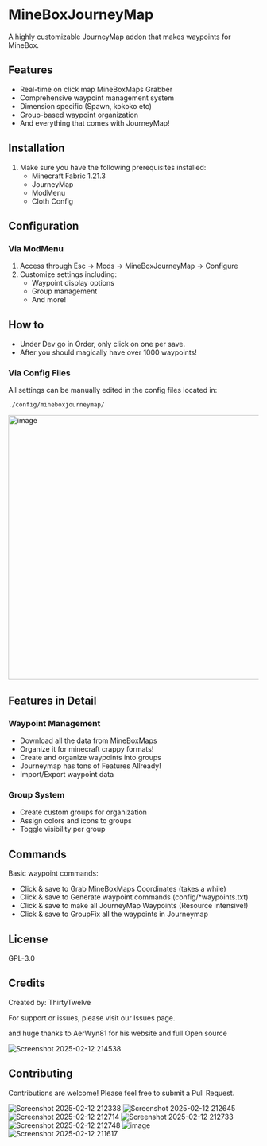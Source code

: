 # MineBoxJourneyMap

A highly customizable JourneyMap addon that makes waypoints for MineBox.

## Features

- Real-time on click map MineBoxMaps Grabber
- Comprehensive waypoint management system
- Dimension specific (Spawn, kokoko etc)
- Group-based waypoint organization
- And everything that comes with JourneyMap!

## Installation

1. Make sure you have the following prerequisites installed:
   - Minecraft Fabric 1.21.3
   - JourneyMap
   - ModMenu
   - Cloth Config

## Configuration

### Via ModMenu

1. Access through Esc → Mods → MineBoxJourneyMap → Configure
2. Customize settings including:
   - Waypoint display options
   - Group management
   - And more!

## How to
 - Under Dev go in Order, only click on one per save.
 - After you should magically have over 1000 waypoints!
### Via Config Files

All settings can be manually edited in the config files located in:
```
./config/mineboxjourneymap/
```
<img width="532" alt="image" src="https://github.com/user-attachments/assets/d6a765b1-686f-4dcf-a489-e9068f7fce73" />


## Features in Detail

### Waypoint Management
- Download all the data from MineBoxMaps
- Organize it for minecraft crappy formats!
- Create and organize waypoints into groups
- Journeymap has tons of Features Allready!
- Import/Export waypoint data

### Group System
- Create custom groups for organization
- Assign colors and icons to groups
- Toggle visibility per group

## Commands

Basic waypoint commands:
- Click & save to Grab MineBoxMaps Coordinates (takes a while)
- Click & save to Generate waypoint commands (config/*waypoints.txt)
- Click & save to make all JourneyMap Waypoints (Resource intensive!)
- Click & save to GroupFix all the waypoints in Journeymap

## License
GPL-3.0

## Credits

Created by: ThirtyTwelve

For support or issues, please visit our Issues page.

and huge thanks to AerWyn81 for his website and full Open source

![Screenshot 2025-02-12 214538](https://github.com/user-attachments/assets/68eebfe3-c9d6-46c0-92a5-09cb275756b3)


## Contributing

Contributions are welcome! Please feel free to submit a Pull Request.

![Screenshot 2025-02-12 212338](https://github.com/user-attachments/assets/fdaf9b8e-abb9-4293-aad9-b941257ad449)
![Screenshot 2025-02-12 212645](https://github.com/user-attachments/assets/ccda4483-52ce-4e32-a9dc-5335607ecf63)
![Screenshot 2025-02-12 212714](https://github.com/user-attachments/assets/3317b229-9ce5-4a99-a1d6-d34980298e39)
![Screenshot 2025-02-12 212733](https://github.com/user-attachments/assets/2bef8554-ad18-44ef-9575-60b9829db946)
![Screenshot 2025-02-12 212748](https://github.com/user-attachments/assets/47ec2304-c833-4046-821f-8f569cfdec22)
![image](https://github.com/user-attachments/assets/0016a2dd-755b-4786-b8b7-4618e17326b7)
![Screenshot 2025-02-12 211617](https://github.com/user-attachments/assets/0c9b47b2-d862-4091-86cb-7e616170ac2e)

